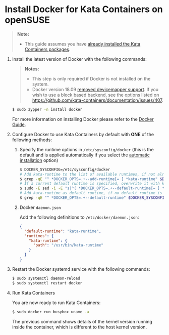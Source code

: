 # Install Docker for Kata Containers on openSUSE

> **Note:**
>
> - This guide assumes you have
>   [already installed the Kata Containers packages](../opensuse-installation-guide.md).

1. Install the latest version of Docker with the following commands:

   > **Notes:**
   >
   > - This step is only required if Docker is not installed on the system.
   > - Docker version 18.09 [removed devicemapper support](https://github.com/kata-containers/documentation/issues/373).
   >   If you wish to use a block based backend, see the options listed on https://github.com/kata-containers/documentation/issues/407.

   ```bash
   $ sudo zypper -n install docker
   ```

   For more information on installing Docker please refer to the
   [Docker Guide](https://software.opensuse.org/package/docker).

2. Configure Docker to use Kata Containers by default with **ONE** of the following methods:

   1. Specify the runtime options in `/etc/sysconfig/docker` (this is the default and is applied automatically if you select the
      [automatic installation](https://github.com/kata-containers/documentation/tree/master/install#automatic-installation) option)

       ```bash
       $ DOCKER_SYSCONFIG=/etc/sysconfig/docker
       # Add kata-runtime to the list of available runtimes, if not already listed
       $ grep -qE "^ *DOCKER_OPTS=.+--add-runtime[= ] *kata-runtime" $DOCKER_SYSCONFIG || sudo -E sed -i -E "s|^( *DOCKER_OPTS=.+)\" *$|\1 --add-runtime kata-runtime=/usr/bin/kata-runtime\"|g" $DOCKER_SYSCONFIG
       # If a current default runtime is specified, overwrite it with kata-runtime
       $ sudo -E sed -i -E "s|^( *DOCKER_OPTS=.+--default-runtime[= ] *)[^ \"]+(.*\"$)|\1kata-runtime\2|g" $DOCKER_SYSCONFIG
       # Add kata-runtime as default runtime, if no default runtime is specified
       $ grep -qE "^ *DOCKER_OPTS=.+--default-runtime" $DOCKER_SYSCONFIG || sudo -E sed -i -E "s|^( *DOCKER_OPTS=.+)(\"$)|\1 --default-runtime=kata-runtime\2|g" $DOCKER_SYSCONFIG
       ```

   2. Docker `daemon.json`

       Add the following definitions to `/etc/docker/daemon.json`:

       ```json
       {
         "default-runtime": "kata-runtime",
         "runtimes": {
           "kata-runtime": {
             "path": "/usr/bin/kata-runtime"
           }
         }
       }
       ```

3. Restart the Docker systemd service with the following commands:

   ```bash
   $ sudo systemctl daemon-reload
   $ sudo systemctl restart docker
   ```

4. Run Kata Containers

   You are now ready to run Kata Containers:

   ```bash
   $ sudo docker run busybox uname -a
   ```

   The previous command shows details of the kernel version running inside the
   container, which is different to the host kernel version.
